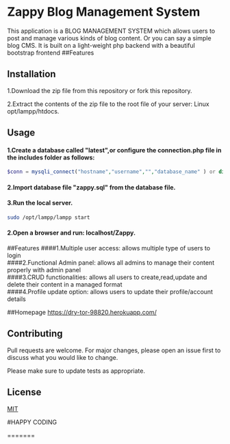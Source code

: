 # Zappy Blog Management System
 This application is a BLOG MANAGEMENT SYSTEM which allows users to post and manage various kinds of blog content.
            Or you can say a simple blog CMS. It is built on a light-weight php backend with a beautiful bootstrap frontend
##Features

## Installation
 1.Download the zip file from this repository or fork this repository.

 2.Extract the contents of the zip file to the root file of your server: Linux opt/lampp/htdocs.

## Usage
#### 1.Create a database called "latest",or configure the connection.php file in the includes folder as follows:
```php
$conn = mysqli_connect("hostname","username","","database_name" ) or die ("error" . mysqli_error($conn));
```
#### 2.Import database file "zappy.sql" from the database file.
#### 3.Run the local server.

```bash
sudo /opt/lampp/lampp start
```
#### 2.Open a browser and run: localhost/Zappy.

##Features
  ####1.Multiple user access: allows multiple type of users to login <br>
  ####2.Functional Admin panel:  allows all admins to manage their content properly with admin panel  <br>
  ####3.CRUD functionalities:  allows all users to create,read,update and delete their content in a managed format <br>
  ####4.Profile update option: allows users to update their profile/account details <br>

##Homepage
https://dry-tor-98820.herokuapp.com/

## Contributing
Pull requests are welcome. For major changes, please open an issue first to discuss what you would like to change.

Please make sure to update tests as appropriate.

## License
[MIT](https://choosealicense.com/licenses/mit/)

#HAPPY CODING

=======
